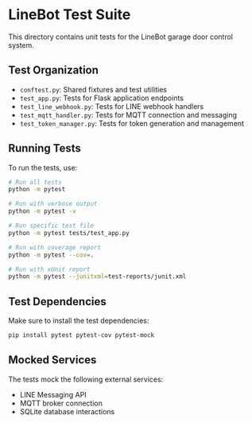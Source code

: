 # LineBot Test Suite

This directory contains unit tests for the LineBot garage door control system.

## Test Organization

- `conftest.py`: Shared fixtures and test utilities
- `test_app.py`: Tests for Flask application endpoints
- `test_line_webhook.py`: Tests for LINE webhook handlers
- `test_mqtt_handler.py`: Tests for MQTT connection and messaging
- `test_token_manager.py`: Tests for token generation and management

## Running Tests

To run the tests, use:

```bash
# Run all tests
python -m pytest

# Run with verbose output
python -m pytest -v

# Run specific test file
python -m pytest tests/test_app.py

# Run with coverage report
python -m pytest --cov=.

# Run with xUnit report
python -m pytest --junitxml=test-reports/junit.xml
```

## Test Dependencies

Make sure to install the test dependencies:

```bash
pip install pytest pytest-cov pytest-mock
```

## Mocked Services

The tests mock the following external services:
- LINE Messaging API
- MQTT broker connection
- SQLite database interactions
